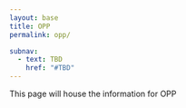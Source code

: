 ```yaml
---
layout: base
title: OPP
permalink: opp/

subnav:
  - text: TBD
    href: "#TBD"
---
```


This page will house the information for OPP
